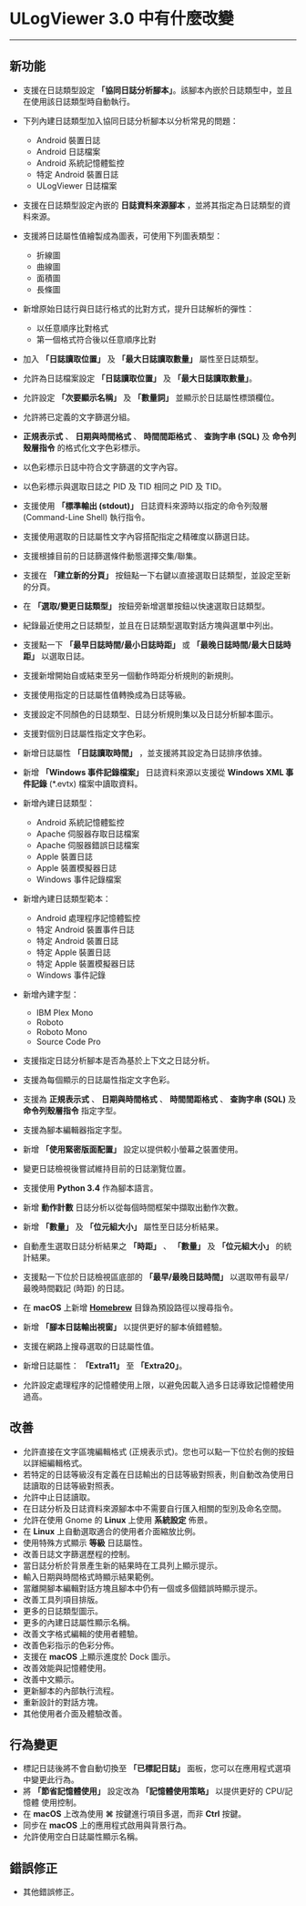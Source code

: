 ﻿# ULogViewer 3.0 中有什麼改變
 ---

## 新功能
+ 支援在日誌類型設定 **「協同日誌分析腳本」**。該腳本內嵌於日誌類型中，並且在使用該日誌類型時自動執行。
+ 下列內建日誌類型加入協同日誌分析腳本以分析常見的問題：
    + Android 裝置日誌
    + Android 日誌檔案
    + Android 系統記憶體監控
    + 特定 Android 裝置日誌
    + ULogViewer 日誌檔案
+ 支援在日誌類型設定內嵌的 **日誌資料來源腳本** ，並將其指定為日誌類型的資料來源。
+ 支援將日誌屬性值繪製成為圖表，可使用下列圖表類型：
    + 折線圖
    + 曲線圖
    + 面積圖
    + 長條圖
+ 新增原始日誌行與日誌行格式的比對方式，提升日誌解析的彈性：
    + 以任意順序比對格式
    + 第一個格式符合後以任意順序比對
+ 加入 **「日誌讀取位置」** 及 **「最大日誌讀取數量」** 屬性至日誌類型。
+ 允許為日誌檔案設定 **「日誌讀取位置」** 及 **「最大日誌讀取數量」**。
+ 允許設定 **「次要顯示名稱」** 及 **「數量詞」** 並顯示於日誌屬性標頭欄位。
+ 允許將已定義的文字篩選分組。
+ **正規表示式** 、 **日期與時間格式** 、 **時間間距格式** 、 **查詢字串 (SQL)** 及 **命令列殼層指令** 的格式化文字色彩標示。
+ 以色彩標示日誌中符合文字篩選的文字內容。
+ 以色彩標示與選取日誌之 PID 及 TID 相同之 PID 及 TID。
+ 支援使用 **「標準輸出 (stdout)」** 日誌資料來源時以指定的命令列殼層 (Command-Line Shell) 執行指令。
+ 支援使用選取的日誌屬性文字內容搭配指定之精確度以篩選日誌。
+ 支援根據目前的日誌篩選條件動態選擇交集/聯集。
+ 支援在 **「建立新的分頁」** 按鈕點一下右鍵以直接選取日誌類型，並設定至新的分頁。
+ 在 **「選取/變更日誌類型」** 按鈕旁新增選單按鈕以快速選取日誌類型。
+ 紀錄最近使用之日誌類型，並且在日誌類型選取對話方塊與選單中列出。
+ 支援點一下 **「最早日誌時間/最小日誌時距」** 或 **「最晚日誌時間/最大日誌時距」** 以選取日誌。
+ 支援新增開始自或結束至另一個動作時距分析規則的新規則。
+ 支援使用指定的日誌屬性值轉換成為日誌等級。
+ 支援設定不同顏色的日誌類型、日誌分析規則集以及日誌分析腳本圖示。
+ 支援對個別日誌屬性指定文字色彩。
+ 新增日誌屬性 **「日誌讀取時間」** ，並支援將其設定為日誌排序依據。
+ 新增 **「Windows 事件記錄檔案」** 日誌資料來源以支援從 **Windows XML 事件記錄** (*.evtx) 檔案中讀取資料。
+ 新增內建日誌類型：
    + Android 系統記憶體監控
    + Apache 伺服器存取日誌檔案
    + Apache 伺服器錯誤日誌檔案
    + Apple 裝置日誌
    + Apple 裝置模擬器日誌
    + Windows 事件記錄檔案

+ 新增內建日誌類型範本：
    + Android 處理程序記憶體監控
    + 特定 Android 裝置事件日誌
    + 特定 Android 裝置日誌
    + 特定 Apple 裝置日誌
    + 特定 Apple 裝置模擬器日誌
    + Windows 事件記錄

+ 新增內建字型：
    + IBM Plex Mono
    + Roboto
    + Roboto Mono
    + Source Code Pro

+ 支援指定日誌分析腳本是否為基於上下文之日誌分析。
+ 支援為每個顯示的日誌屬性指定文字色彩。
+ 支援為 **正規表示式** 、 **日期與時間格式** 、 **時間間距格式** 、 **查詢字串 (SQL)** 及 **命令列殼層指令** 指定字型。
+ 支援為腳本編輯器指定字型。
+ 新增 **「使用緊密版面配置」** 設定以提供較小螢幕之裝置使用。
+ 變更日誌檢視後嘗試維持目前的日誌瀏覽位置。
+ 支援使用 **Python 3.4** 作為腳本語言。
+ 新增 **動作計數** 日誌分析以從每個時間框架中擷取出動作次數。
+ 新增 **「數量」** 及 **「位元組大小」** 屬性至日誌分析結果。
+ 自動產生選取日誌分析結果之 **「時距」** 、 **「數量」** 及 **「位元組大小」** 的統計結果。
+ 支援點一下位於日誌檢視區底部的 **「最早/最晚日誌時間」** 以選取帶有最早/最晚時間戳記 (時距) 的日誌。
+ 在 **macOS** 上新增 [**Homebrew**](https://brew.sh/) 目錄為預設路徑以搜尋指令。
+ 新增 **「腳本日誌輸出視窗」** 以提供更好的腳本偵錯體驗。
+ 支援在網路上搜尋選取的日誌屬性值。
+ 新增日誌屬性： **「Extra11」** 至 **「Extra20」**。
+ 允許設定處理程序的記憶體使用上限，以避免因載入過多日誌導致記憶體使用過高。

## 改善
+ 允許直接在文字區塊編輯格式 (正規表示式)。您也可以點一下位於右側的按鈕以詳細編輯格式。
+ 若特定的日誌等級沒有定義在日誌輸出的日誌等級對照表，則自動改為使用日誌讀取的日誌等級對照表。
+ 允許中止日誌讀取。
+ 在日誌分析及日誌資料來源腳本中不需要自行匯入相關的型別及命名空間。
+ 允許在使用 Gnome 的 **Linux** 上使用 **系統設定** 佈景。
+ 在 **Linux** 上自動選取適合的使用者介面縮放比例。
+ 使用特殊方式顯示 **等級** 日誌屬性。
+ 改善日誌文字篩選歷程的控制。
+ 當日誌分析於背景產生新的結果時在工具列上顯示提示。
+ 輸入日期與時間格式時顯示結果範例。
+ 當離開腳本編輯對話方塊且腳本中仍有一個或多個錯誤時顯示提示。
+ 改善工具列項目排版。
+ 更多的日誌類型圖示。
+ 更多的內建日誌屬性顯示名稱。
+ 改善文字格式編輯的使用者體驗。
+ 改善色彩指示的色彩分佈。
+ 支援在 **macOS** 上顯示進度於 Dock 圖示。
+ 改善效能與記憶體使用。
+ 改善中文顯示。
+ 更新腳本的內部執行流程。
+ 重新設計的對話方塊。
+ 其他使用者介面及體驗改善。

## 行為變更
+ 標記日誌後將不會自動切換至 **「已標記日誌」** 面板，您可以在應用程式選項中變更此行為。
+ 將 **「節省記憶體使用」** 設定改為 **「記憶體使用策略」** 以提供更好的 CPU/記憶體 使用控制。
+ 在 **macOS** 上改為使用 **⌘** 按鍵進行項目多選，而非 **Ctrl** 按鍵。
+ 同步在 **macOS** 上的應用程式啟用與背景行為。
+ 允許使用空白日誌屬性顯示名稱。

## 錯誤修正
+ 其他錯誤修正。
